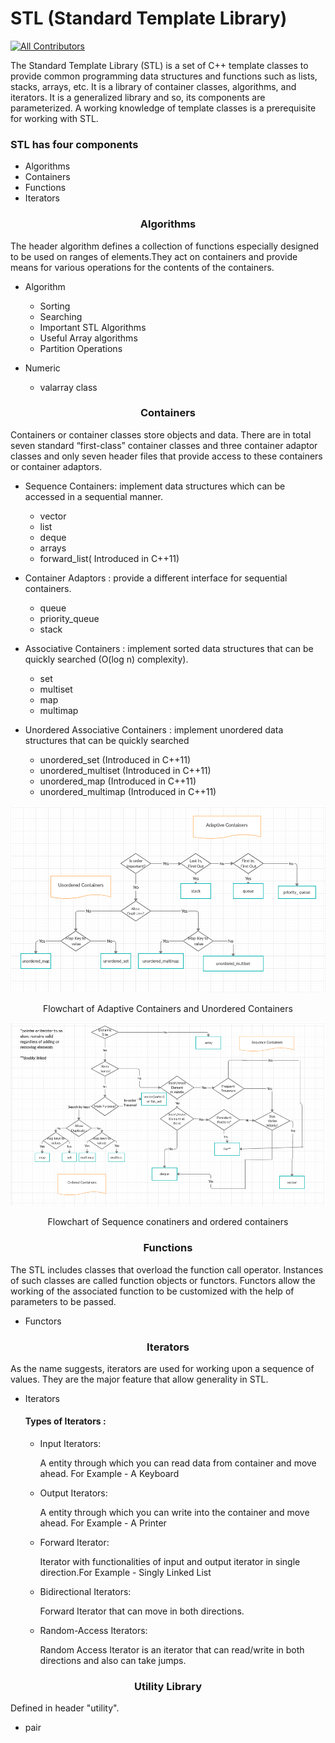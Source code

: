 # STL (Standard Template Library)
<!-- ALL-CONTRIBUTORS-BADGE:START - Do not remove or modify this section -->
[![All Contributors](https://img.shields.io/badge/all_contributors-2-orange.svg?style=flat-square)](#contributors-)
<!-- ALL-CONTRIBUTORS-BADGE:END -->

The Standard Template Library (STL) is a set of C++ template classes to provide common programming data structures and functions such as lists, stacks, arrays, etc. It is a library of container classes, algorithms, and iterators. It is a generalized library and so, its components are parameterized. A working knowledge of template classes is a prerequisite for working with STL.

### STL has four components

* Algorithms
* Containers
* Functions
* Iterators


<h3 align="center">Algorithms</h3>

The header algorithm defines a collection of functions especially designed to be used on ranges of elements.They act on containers and provide means for various operations for the contents of the containers.

* Algorithm
   * Sorting
   * Searching
   * Important STL Algorithms
   * Useful Array algorithms
   * Partition Operations
   
* Numeric
   * valarray class
  
  
<h3 align="center">Containers</h3>


Containers or container classes store objects and data. There are in total seven standard “first-class” container classes and three container adaptor classes and only seven header files that provide access to these containers or container adaptors.

* Sequence Containers: implement data structures which can be accessed in a sequential manner.
  * vector
  * list
  * deque
  * arrays
  * forward_list( Introduced in C++11)
  
* Container Adaptors : provide a different interface for sequential containers.
  * queue
  * priority_queue
  * stack
  
* Associative Containers : implement sorted data structures that can be quickly searched (O(log n) complexity).
  * set
  * multiset
  * map
  * multimap
  
* Unordered Associative Containers : implement unordered data structures that can be quickly searched
  * unordered_set (Introduced in C++11)
  * unordered_multiset (Introduced in C++11)
  * unordered_map (Introduced in C++11)
  * unordered_multimap (Introduced in C++11)

![](https://github.com/CormacKrum/STL/blob/master/ss1.png)
<p align="center">Flowchart of Adaptive Containers and Unordered Containers</p>

![](https://github.com/CormacKrum/STL/blob/master/ss2.png)
<p align="center">Flowchart of Sequence conatiners and ordered containers</p>

<h3 align="center">Functions</h3>

The STL includes classes that overload the function call operator. Instances of such classes are called function objects or functors. Functors allow the working of the associated function to be customized with the help of parameters to be passed.

  * Functors

<h3 align="center">Iterators</h3>

As the name suggests, iterators are used for working upon a sequence of values. They are the major feature that allow generality in STL.

  * Iterators
  
    #### Types of Iterators :

    * Input Iterators:
    
      A entity through which you can read data from container and move ahead. For Example - A Keyboard
    * Output Iterators:
    
      A entity through which you can write into the container and move ahead. For Example - A Printer
    * Forward Iterator:
    
      Iterator with functionalities of input and output iterator in single direction.For Example - Singly Linked List
    * Bidirectional Iterators:
    
      Forward Iterator that can move in both directions.
    * Random-Access Iterators:
    
      Random Access Iterator is an iterator that can read/write in both directions and also can take jumps.
  
<h3 align="center">Utility Library</h3>

Defined in header "utility".

  * pair
